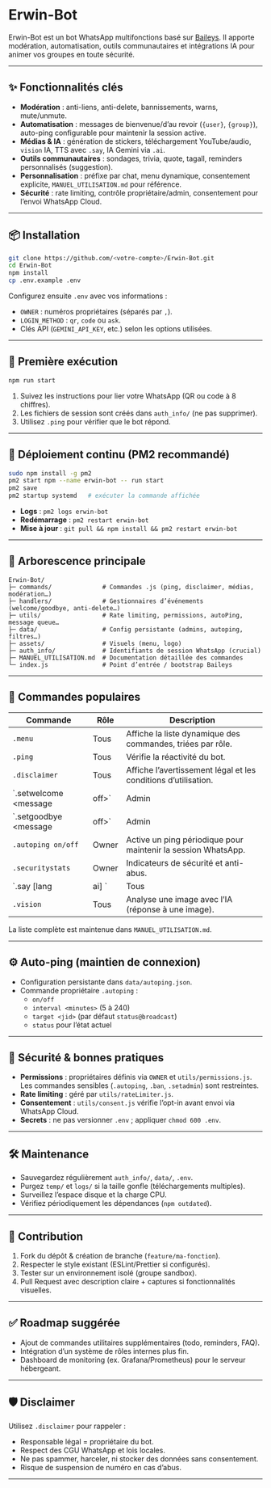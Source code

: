 # Erwin-Bot

Erwin-Bot est un bot WhatsApp multifonctions basé sur [Baileys](https://github.com/WhiskeySockets/Baileys). Il apporte modération, automatisation, outils communautaires et intégrations IA pour animer vos groupes en toute sécurité.

---

## ✨ Fonctionnalités clés
- **Modération** : anti-liens, anti-delete, bannissements, warns, mute/unmute.
- **Automatisation** : messages de bienvenue/d’au revoir (`{user}`, `{group}`), auto-ping configurable pour maintenir la session active.
- **Médias & IA** : génération de stickers, téléchargement YouTube/audio, `vision` IA, TTS avec `.say`, IA Gemini via `.ai`.
- **Outils communautaires** : sondages, trivia, quote, tagall, reminders personnalisés (suggestion).
- **Personnalisation** : préfixe par chat, menu dynamique, consentement explicite, `MANUEL_UTILISATION.md` pour référence.
- **Sécurité** : rate limiting, contrôle propriétaire/admin, consentement pour l’envoi WhatsApp Cloud.

---

## 📦 Installation

```bash
git clone https://github.com/<votre-compte>/Erwin-Bot.git
cd Erwin-Bot
npm install
cp .env.example .env
```

Configurez ensuite `.env` avec vos informations :
- `OWNER` : numéros propriétaires (séparés par `,`).
- `LOGIN_METHOD` : `qr`, `code` ou `ask`.
- Clés API (`GEMINI_API_KEY`, etc.) selon les options utilisées.

---

## 🚀 Première exécution

```bash
npm run start
```

1. Suivez les instructions pour lier votre WhatsApp (QR ou code à 8 chiffres).
2. Les fichiers de session sont créés dans `auth_info/` (ne pas supprimer).
3. Utilisez `.ping` pour vérifier que le bot répond.

---

## 🔧 Déploiement continu (PM2 recommandé)

```bash
sudo npm install -g pm2
pm2 start npm --name erwin-bot -- run start
pm2 save
pm2 startup systemd   # exécuter la commande affichée
```

- **Logs** : `pm2 logs erwin-bot`
- **Redémarrage** : `pm2 restart erwin-bot`
- **Mise à jour** : `git pull && npm install && pm2 restart erwin-bot`

---

## 📂 Arborescence principale

```
Erwin-Bot/
├─ commands/              # Commandes .js (ping, disclaimer, médias, modération…)
├─ handlers/              # Gestionnaires d’événements (welcome/goodbye, anti-delete…)
├─ utils/                 # Rate limiting, permissions, autoPing, message queue…
├─ data/                  # Config persistante (admins, autoping, filtres…)
├─ assets/                # Visuels (menu, logo)
├─ auth_info/             # Identifiants de session WhatsApp (crucial)
├─ MANUEL_UTILISATION.md  # Documentation détaillée des commandes
└─ index.js               # Point d’entrée / bootstrap Baileys
```

---

## 🧠 Commandes populaires

| Commande | Rôle | Description |
|----------|------|-------------|
| `.menu` | Tous | Affiche la liste dynamique des commandes, triées par rôle. |
| `.ping` | Tous | Vérifie la réactivité du bot. |
| `.disclaimer` | Tous | Affiche l’avertissement légal et les conditions d’utilisation. |
| `.setwelcome <message|off>` | Admin | Configure le message de bienvenue (`{user}`, `{group}`). |
| `.setgoodbye <message|off>` | Admin | Message de départ personnalisé avec mention automatique. |
| `.autoping on/off` | Owner | Active un ping périodique pour maintenir la session WhatsApp. |
| `.securitystats` | Owner | Indicateurs de sécurité et anti-abus. |
| `.say [lang|ai] <texte>` | Tous | Transforme le texte en audio (gTTS ou mode IA Gemini). |
| `.vision` | Tous | Analyse une image avec l’IA (réponse à une image). |

La liste complète est maintenue dans `MANUEL_UTILISATION.md`.

---

## ⚙️ Auto-ping (maintien de connexion)

- Configuration persistante dans `data/autoping.json`.
- Commande propriétaire `.autoping` :
  - `on/off`
  - `interval <minutes>` (5 à 240)
  - `target <jid>` (par défaut `status@broadcast`)
  - `status` pour l’état actuel

---

## 🔐 Sécurité & bonnes pratiques

- **Permissions** : propriétaires définis via `OWNER` et `utils/permissions.js`. Les commandes sensibles (`.autoping`, `.ban`, `.setadmin`) sont restreintes.
- **Rate limiting** : géré par `utils/rateLimiter.js`.
- **Consentement** : `utils/consent.js` vérifie l’opt-in avant envoi via WhatsApp Cloud.
- **Secrets** : ne pas versionner `.env` ; appliquer `chmod 600 .env`.

---

## 🛠 Maintenance

- Sauvegardez régulièrement `auth_info/`, `data/`, `.env`.
- Purgez `temp/` et `logs/` si la taille gonfle (téléchargements multiples).
- Surveillez l’espace disque et la charge CPU.
- Vérifiez périodiquement les dépendances (`npm outdated`).

---

## 🤝 Contribution

1. Fork du dépôt & création de branche (`feature/ma-fonction`).
2. Respecter le style existant (ESLint/Prettier si configurés).
3. Tester sur un environnement isolé (groupe sandbox).
4. Pull Request avec description claire + captures si fonctionnalités visuelles.

---

## ✅ Roadmap suggérée

- Ajout de commandes utilitaires supplémentaires (todo, reminders, FAQ).
- Intégration d’un système de rôles internes plus fin.
- Dashboard de monitoring (ex. Grafana/Prometheus) pour le serveur hébergeant.

---

## 🛡️ Disclaimer

Utilisez `.disclaimer` pour rappeler :
- Responsable légal = propriétaire du bot.
- Respect des CGU WhatsApp et lois locales.
- Ne pas spammer, harceler, ni stocker des données sans consentement.
- Risque de suspension de numéro en cas d’abus.

---
